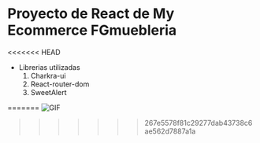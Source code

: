 # Proyecto de React de My Ecommerce FGmuebleria

<<<<<<< HEAD

- Librerias utilizadas
  1. Charkra-ui
  2. React-router-dom
  3. SweetAlert


=======
![GIF](https://github.com/SheilaBellott/preentrega-uno-react/assets/143089899/86ce5585-71ef-41a0-be59-5e65d4788974)
>>>>>>> 267e5578f81c29277dab43738c6ae562d7887a1a
